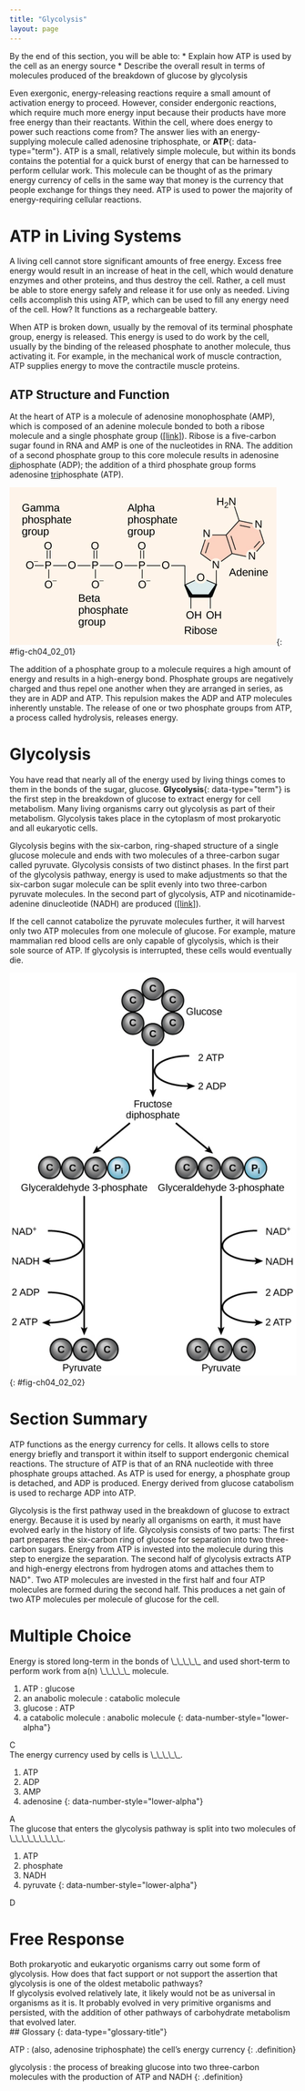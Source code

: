 ```yaml
---
title: "Glycolysis"
layout: page
---
```



<div data-type="abstract" markdown="1">
By the end of this section, you will be able to:
* Explain how ATP is used by the cell as an energy source
* Describe the overall result in terms of molecules produced of the breakdown of glucose by glycolysis

</div>

Even exergonic, energy-releasing reactions require a small amount of activation energy to proceed. However, consider endergonic reactions, which require much more energy input because their products have more free energy than their reactants. Within the cell, where does energy to power such reactions come from? The answer lies with an energy-supplying molecule called adenosine triphosphate, or **ATP**{: data-type="term"}. ATP is a small, relatively simple molecule, but within its bonds contains the potential for a quick burst of energy that can be harnessed to perform cellular work. This molecule can be thought of as the primary energy currency of cells in the same way that money is the currency that people exchange for things they need. ATP is used to power the majority of energy-requiring cellular reactions.

# ATP in Living Systems

A living cell cannot store significant amounts of free energy. Excess free energy would result in an increase of heat in the cell, which would denature enzymes and other proteins, and thus destroy the cell. Rather, a cell must be able to store energy safely and release it for use only as needed. Living cells accomplish this using ATP, which can be used to fill any energy need of the cell. How? It functions as a rechargeable battery.

When ATP is broken down, usually by the removal of its terminal phosphate group, energy is released. This energy is used to do work by the cell, usually by the binding of the released phosphate to another molecule, thus activating it. For example, in the mechanical work of muscle contraction, ATP supplies energy to move the contractile muscle proteins.

## ATP Structure and Function

At the heart of ATP is a molecule of adenosine monophosphate (AMP), which is composed of an adenine molecule bonded to both a ribose molecule and a single phosphate group ([\[link\]](#fig-ch04_02_01)). Ribose is a five-carbon sugar found in RNA and AMP is one of the nucleotides in RNA. The addition of a second phosphate group to this core molecule results in adenosine <u data-effect="underline">di</u>phosphate (ADP); the addition of a third phosphate group forms adenosine <u data-effect="underline">tri</u>phosphate (ATP).

![This illustration shows the molecular structure of ATP. This molecule is an adenine nucleotide with ribose and a string of three phosphate groups attached to it. The phosphate groups are named alpha, beta, and gamma in order of increasing distance from the ribose sugar to which they are attached.](../resources/Figure_04_02_01.jpg "The structure of ATP shows the basic components of a two-ring adenine, five-carbon ribose, and three phosphate groups.&#10;"){: #fig-ch04_02_01}

The addition of a phosphate group to a molecule requires a high amount of energy and results in a high-energy bond. Phosphate groups are negatively charged and thus repel one another when they are arranged in series, as they are in ADP and ATP. This repulsion makes the ADP and ATP molecules inherently unstable. The release of one or two phosphate groups from ATP, a process called hydrolysis, releases energy.

# Glycolysis

You have read that nearly all of the energy used by living things comes to them in the bonds of the sugar, glucose. **Glycolysis**{: data-type="term"} is the first step in the breakdown of glucose to extract energy for cell metabolism. Many living organisms carry out glycolysis as part of their metabolism. Glycolysis takes place in the cytoplasm of most prokaryotic and all eukaryotic cells.

Glycolysis begins with the six-carbon, ring-shaped structure of a single glucose molecule and ends with two molecules of a three-carbon sugar called pyruvate. Glycolysis consists of two distinct phases. In the first part of the glycolysis pathway, energy is used to make adjustments so that the six-carbon sugar molecule can be split evenly into two three-carbon pyruvate molecules. In the second part of glycolysis, ATP and nicotinamide-adenine dinucleotide (NADH) are produced ([\[link\]](#fig-ch04_02_02)).

If the cell cannot catabolize the pyruvate molecules further, it will harvest only two ATP molecules from one molecule of glucose. For example, mature mammalian red blood cells are only capable of glycolysis, which is their sole source of ATP. If glycolysis is interrupted, these cells would eventually die.

 ![A graphic shows glucose at the top with an arrow pointing down to fructose diphosphate, which then splits into two glyceraldehyde 3-phosphate molecules. Each of these forms one NADH and two ATP molecules in the process of each becoming a pyruvate molecule.](../resources/Figure_04_02_02.jpg "In glycolysis, a glucose molecule is converted into two pyruvate molecules."){: #fig-ch04_02_02}

# Section Summary

ATP functions as the energy currency for cells. It allows cells to store energy briefly and transport it within itself to support endergonic chemical reactions. The structure of ATP is that of an RNA nucleotide with three phosphate groups attached. As ATP is used for energy, a phosphate group is detached, and ADP is produced. Energy derived from glucose catabolism is used to recharge ADP into ATP.

Glycolysis is the first pathway used in the breakdown of glucose to extract energy. Because it is used by nearly all organisms on earth, it must have evolved early in the history of life. Glycolysis consists of two parts: The first part prepares the six-carbon ring of glucose for separation into two three-carbon sugars. Energy from ATP is invested into the molecule during this step to energize the separation. The second half of glycolysis extracts ATP and high-energy electrons from hydrogen atoms and attaches them to NAD<sup>+</sup>. Two ATP molecules are invested in the first half and four ATP molecules are formed during the second half. This produces a net gain of two ATP molecules per molecule of glucose for the cell.

# Multiple Choice

<div data-type="exercise" class="exercise">
<div data-type="problem" class="problem" markdown="1">
Energy is stored long-term in the bonds of \_\_\_\_\_ and used short-term to perform work from a(n) \_\_\_\_\_ molecule.

1.  ATP : glucose
2.  an anabolic molecule : catabolic molecule
3.  glucose : ATP
4.  a catabolic molecule : anabolic molecule
{: data-number-style="lower-alpha"}

</div>
<div data-type="solution" class="solution" markdown="1">
C

</div>
</div>

<div data-type="exercise" class="exercise">
<div data-type="problem" class="problem" markdown="1">
The energy currency used by cells is \_\_\_\_\_.

1.  ATP
2.  ADP
3.  AMP
4.  adenosine
{: data-number-style="lower-alpha"}

</div>
<div data-type="solution" class="solution" markdown="1">
A

</div>
</div>

<div data-type="exercise" class="exercise">
<div data-type="problem" class="problem" markdown="1">
The glucose that enters the glycolysis pathway is split into two molecules of \_\_\_\_\_\_\_\_\_.

1.  ATP
2.  phosphate
3.  NADH
4.  pyruvate
{: data-number-style="lower-alpha"}

</div>
<div data-type="solution" class="solution" markdown="1">
D

</div>
</div>

# Free Response

<div data-type="exercise" class="exercise">
<div data-type="problem" class="problem" markdown="1">
Both prokaryotic and eukaryotic organisms carry out some form of glycolysis. How does that fact support or not support the assertion that glycolysis is one of the oldest metabolic pathways?

</div>
<div data-type="solution" class="solution" markdown="1">
If glycolysis evolved relatively late, it likely would not be as universal in organisms as it is. It probably evolved in very primitive organisms and persisted, with the addition of other pathways of carbohydrate metabolism that evolved later.

</div>
</div>

<div data-type="glossary" markdown="1">
## Glossary
{: data-type="glossary-title"}

ATP
: (also, adenosine triphosphate) the cell’s energy currency
{: .definition}

glycolysis
: the process of breaking glucose into two three-carbon molecules with the production of ATP and NADH
{: .definition}

</div>

